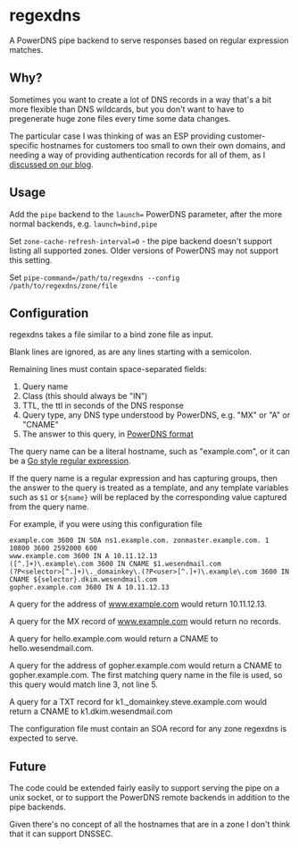 # regexdns
A PowerDNS pipe backend to serve responses based on regular expression matches.

## Why?

Sometimes you want to create a lot of DNS records in a way that's a bit more flexible
than DNS wildcards, but you don't want to have to pregenerate huge zone files every time
some data changes.

The particular case I was thinking of was an ESP providing customer-specific hostnames for
customers too small to own their own domains, and needing a way of providing authentication
records for all of them, as I [discussed on our blog](https://wordtothewise.com/2023/10/customer-subdomain-authentication/).

## Usage

Add the `pipe` backend to the `launch=` PowerDNS parameter, after the more normal backends, e.g. `launch=bind,pipe`

Set `zone-cache-refresh-interval=0` - the pipe backend doesn't support listing all supported zones. Older versions
of PowerDNS may not support this setting.

Set `pipe-command=/path/to/regexdns --config /path/to/regexdns/zone/file`

## Configuration

regexdns takes a file similar to a bind zone file as input.

Blank lines are ignored, as are any lines starting with a semicolon.

Remaining lines must contain space-separated fields:

1. Query name
2. Class (this should always be "IN")
3. TTL, the ttl in seconds of the DNS response
4. Query type, any DNS type understood by PowerDNS, e.g. "MX" or "A" or "CNAME"
5. The answer to this query, in [PowerDNS format](https://doc.powerdns.com/authoritative/appendices/types.html)

The query name can be a literal hostname, such as "example.com", or it can be a 
[Go style regular expression](https://github.com/google/re2/wiki/Syntax).

If the query name is a regular expression and has capturing groups, then the answer to the query is treated
as a template, and any template variables such as `$1` or `${name}` will be replaced by the corresponding
value captured from the query name.

For example, if you were using this configuration file

```
example.com 3600 IN SOA ns1.example.com. zonmaster.example.com. 1 10800 3600 2592000 600
www.example.com 3600 IN A 10.11.12.13
([^.]+)\.example\.com 3600 IN CNAME $1.wesendmail.com
(?P<selector>[^.]+)\._domainkey\.(?P<user>[^.]+)\.example\.com 3600 IN CNAME ${selector}.dkim.wesendmail.com
gopher.example.com 3600 IN A 10.11.12.13
```

A query for the address of www.example.com would return 10.11.12.13.

A query for the MX record of www.example.com would return no records.

A query for hello.example.com would return a CNAME to hello.wesendmail.com.

A query for the address of gopher.example.com would return a CNAME to gopher.example.com. The first matching query
name in the file is used, so this query would match line 3, not line 5.

A query for a TXT record for k1._domainkey.steve.example.com would return a CNAME to k1.dkim.wesendmail.com

The configuration file must contain an SOA record for any zone regexdns is expected to serve.

## Future

The code could be extended fairly easily to support serving the pipe on a unix socket, or to support the
PowerDNS remote backends in addition to the pipe backends.

Given there's no concept of all the hostnames that are in a zone I don't think that it can support DNSSEC.
